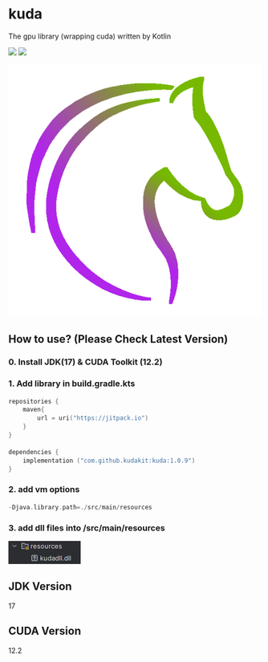 # kuda
The gpu library (wrapping cuda) written by Kotlin

[![](https://jitpack.io/v/volta2030/kuda.svg)](https://jitpack.io/#volta2030/kuda)
[![](https://jitpack.io/v/volta2030/kuda/month.svg)](https://jitpack.io/#volta2030/kuda)

![kuda_icon.png](src%2Fmain%2Fresources%2Fkuda_icon.png)

## How to use? (Please Check Latest Version)

### 0. Install JDK(17) & CUDA Toolkit (12.2)

### 1. Add library in build.gradle.kts
```kotlin
repositories {
    maven{
        url = uri("https://jitpack.io")
    }
}

dependencies {
    implementation ("com.github.kudakit:kuda:1.0.9")
}

```

### 2. add vm options

```kotlin
-Djava.library.path=./src/main/resources
```

### 3. add dll files into /src/main/resources

![img.png](img.png)

## JDK Version
17

## CUDA Version
12.2

